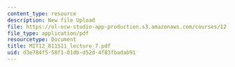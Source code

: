 ```yaml
---
content_type: resource
description: New file Upload
file: https://ol-ocw-studio-app-production.s3.amazonaws.com/courses/12-811-tropical-meteorology-spring-2011/d3e784f558f101dbd52d4f83fbadab91_MIT12_811S11_lecture_7.pdf
file_type: application/pdf
resourcetype: Document
title: MIT12_811S11_lecture_7.pdf
uid: d3e784f5-58f1-01db-d52d-4f83fbadab91
---
```

